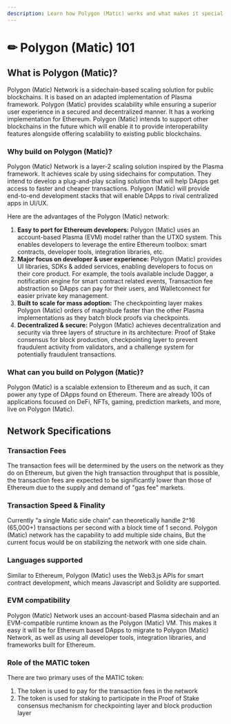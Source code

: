 ```yaml
---
description: Learn how Polygon (Matic) works and what makes it special
---
```


# ✏ Polygon (Matic) 101

## **What is Polygon (Matic)?**

Polygon (Matic) Network is a sidechain-based scaling solution for public blockchains. It is based on an adapted implementation of Plasma framework. Polygon (Matic) provides scalability while ensuring a superior user experience in a secured and decentralized manner. It has a working implementation for Ethereum. Polygon (Matic) intends to support other blockchains in the future which will enable it to provide interoperability features alongside offering scalability to existing public blockchains.

### **Why build on Polygon (Matic)?**

Polygon (Matic) Network is a layer-2 scaling solution inspired by the Plasma framework. It achieves scale by using sidechains for computation. They intend to develop a plug-and-play scaling solution that will help DApps get access to faster and cheaper transactions. Polygon (Matic) will provide end-to-end development stacks that will enable DApps to rival centralized apps in UI/UX.

Here are the advantages of the Polygon (Matic) network: 

1. **Easy to port for Ethereum developers:** Polygon (Matic) uses an account-based Plasma \(EVM\) model rather than the UTXO system. This enables developers to leverage the entire Ethereum toolbox: smart contracts, developer tools, integration libraries, etc. 
2. **Major focus on developer & user experience:** Polygon (Matic) provides UI libraries, SDKs & added services, enabling developers to focus on their core product. For example, the tools available include Dagger, a notification engine for smart contract related events, Transaction fee abstraction so DApps can pay for their users, and Walletconnect for easier private key management. 
3. **Built to scale for mass adoption:** The checkpointing layer makes Polygon (Matic) orders of magnitude faster than the other Plasma implementations as they batch block proofs via checkpoints. 
4. **Decentralized & secure:** Polygon (Matic) achieves decentralization and security via three layers of structure in its architecture: Proof of Stake consensus for block production, checkpointing layer to prevent fraudulent activity from validators, and a challenge system for potentially fraudulent transactions.

### **What can you build on Polygon (Matic)?**

Polygon (Matic) is a scalable extension to Ethereum and as such, it can power any type of DApps found on Ethereum. There are already 100s of applications focused on DeFi, NFTs, gaming, prediction markets, and more, live on Polygon (Matic). 

## **Network Specifications**

### **Transaction Fees**

 The transaction fees will be determined by the users on the network as they do on Ethereum, but given the high transaction throughput that is possible, the transaction fees are expected to be significantly lower than those of Ethereum due to the supply and demand of "gas fee" markets.

### **Transaction Speed & Finality**

Currently “a single Matic side chain” can theoretically handle 2^16 \(65,000+\) transactions per second with a block time of 1 second. Polygon (Matic) network has the capability to add multiple side chains, But the current focus would be on stabilizing the network with one side chain.

### **Languages supported**

Similar to Ethereum, Polygon (Matic) uses the Web3.js APIs for smart contract development, which means Javascript and Solidity are supported. 

### **EVM compatibility**

Polygon (Matic) Network uses an account-based Plasma sidechain and an EVM-compatible runtime known as the Polygon (Matic) VM. This makes it easy it will be for Ethereum based DApps to migrate to Polygon (Matic) Network, as well as using all developer tools, integration libraries, and frameworks built for Ethereum. 

### **Role of the MATIC token**

There are two primary uses of the MATIC token:

1. The token is used to pay for the transaction fees in the network
2. The token is used for staking to participate in the Proof of Stake consensus mechanism for checkpointing layer and block production layer

